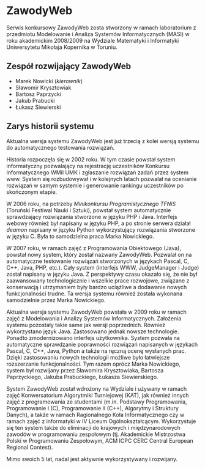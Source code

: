 ZawodyWeb
=========

Serwis konkursowy ZawodyWeb zosta stworzony w ramach laboratorium z przedmiotu Modelowanie i Analiza Systemów Informatycznych (MASI) w roku akademickim 2008/2009 na Wydziale Matematyki i Informatyki Uniwersytetu Mikołaja Kopernika w Toruniu.

Zespół rozwijający ZawodyWeb
----------------------------

* Marek Nowicki (_kierownik_)
* Sławomir Krysztowiak
* Bartosz Paprzycki
* Jakub Prabucki
* Łukasz Siewierski

Zarys historii systemu
----------------------
Aktualna wersja systemu ZawodyWeb jest już trzecią z kolei wersją systemu do automatycznego testowania rozwiązań.

Historia rozpoczęła się w 2002 roku. W tym czasie powstał system informatyczny pozwalający na rejestrację uczestników Konkursu Informatycznego WMiI UMK i zgłaszanie rozwiązań zadań przez system www. System się rozbudowywał i w kolejnych latach pozwalał na ocenianie rozwiązań w samym systemie i generowanie rankingu uczestników po skończonym etapie.

W 2006 roku, na potrzeby _Minikonkursu Programistycznego TFNiS_ (Toruński Festiwal Nauki i Sztuki), powstał system automatycznie sprawdzający rozwiązania stworzone w języku PHP i Java. Interfejs webowy również był napisany w języku PHP, a po stronie serwera działał _deamon_ napisany w języku Python wykorzystujący rozwiązania stworzone w języku C. Była to samodzielna praca Marka Nowickiego.

W 2007 roku, w ramach zajęć z Programowania Obiektowego (Java), powstał nowy system, który został nazwany ZawodyWeb. Pozwalał on na automatyczne testowanie rozwiązań stworzonych w językach Pascal, C, C++, Java, PHP, etc.). Cały system (interfejs WWW, JudgeManager i Judge) został napisany w języku Java. Z perspektywy czasu okazało się, że nie był zaawansowany technologicznie i wszelkie prace rozwojowe, związane z konserwacją i utrzymaniem były bardzo uciążliwe a dodawanie nowych funkcjonalności trudne. Ta wersja systemu również została wykonana samodzielnie przez Marka Nowickiego.

Aktualna wersja systemu ZawodyWeb powstała w 2009 roku w ramach zajęć z Modelowania i Analizy Systemów Informatycznych. Założenia systemu pozostały takie same jak wersji poprzednich. Również wykorzystano język Java. Zastosowano jednak nowsze technologie. Ponadto zmodernizowano interfejs użytkownika. System pozwala na automatyczne sprawdzanie poprawności rozwiązań napisanych w językach Pascal, C, C++, Java, Python a także na ręczną ocenę wysłanych prac. Dzięki zastosowaniu nowych technologii możliwe było łatwiejsze rozszerzanie funkcjonalności. Tym razem oprócz Marka Nowickiego, system był rozwijany przez Sławomira Krysztowiaka, Bartosza Paprzyckiego, Jakuba Prabuckiego, Łukasza Siewierskiego.

System ZawodyWeb został wdrożony na Wydziale i używany w ramach zajęć Konwersatorium Algorytmiki Turniejowej (KAT), jak również innych zajęć z programowania ze studentami (m.in. Podstawy Programowania, Programowanie I (C), Programowanie II (C++), Algorytmy i Struktury Danych), a także w ramach Ragionalnego Koła Informatycznego czy w ramach zajęć z informatyki w IV Liceum Ogólnokształcącym. Wykorzystuje się ten system także do eliminacji do krajowych i międzynarodowych zawodów w programowaniu zespołowym (tj. Akademickie Mistrzostwa Polski w Programowaniu Zespołowym, ACM ICPC CERC Central European Regional Contest).

Mimo swoich 5 lat, nadal jest aktywnie wykorzystywany i rozwijany.
